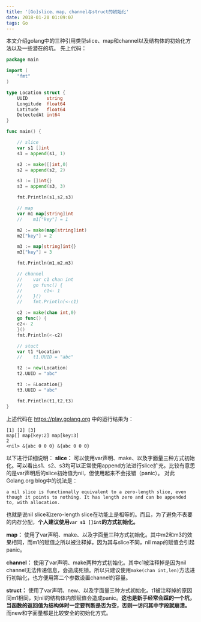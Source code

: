 ```yaml
---
title: '[Go]slice、map、channel与struct的初始化'
date: 2018-01-20 01:09:07
tags: Go
---
```

本文介绍golang中的三种引用类型slice、map和channel以及结构体的初始化方法以及一些潜在的坑。
先上代码：

```go
package main

import (
    "fmt"
)

type Location struct {
    UUID       string
    Longitude  float64
    Latitude   float64
    DetectedAt int64
}

func main() {

    // slice
    var s1 []int
    s1 = append(s1, 1)

    s2 := make([]int,0)
    s2 = append(s2, 2)

    s3 := []int{}
    s3 = append(s3, 3)

    fmt.Println(s1,s2,s3)

    // map
    var m1 map[string]int
    //    m1["key"] = 1

    m2 := make(map[string]int)
    m2["key"] = 2

    m3 := map[string]int{}
    m3["key"] = 3

    fmt.Println(m1,m2,m3)

    // channel
    //    var c1 chan int
    //    go func() {
    //        c1<- 1
    //    }()
    //    fmt.Println(<-c1)

    c2 := make(chan int,0)
    go func() {
    c2<- 2
    }()
    fmt.Println(<-c2)

    // stuct
    var t1 *Location
    //    t1.UUID = "abc"

    t2 := new(Location)
    t2.UUID = "abc"

    t3 := &Location{}
    t3.UUID = "abc"

    fmt.Println(t1,t2,t3)
}
```
上述代码在 https://play.golang.org 中的运行结果为：

```
[1] [2] [3]
map[] map[key:2] map[key:3]
2
<nil> &{abc 0 0 0} &{abc 0 0 0}
```
以下进行详细说明：
**slice：** 可以使用var声明、make、以及字面量三种方式初始化。可以看出s1、s2、s3均可以正常使用append方法进行slice扩充。比较有意思的是var声明后的slice初始值为nil，但使用起来不会报错（panic）。 对此Golang.org blog中的说法是：

```
a nil slice is functionally equivalent to a zero-length slice, even
though it points to nothing. It has length zero and can be appended
to, with allocation.
```
也就是说nil slice和zero-length slice在功能上是相等的。而且，为了避免不表要的内存分配，**个人建议使用`var s1 []int`的方式初始化。**

**map：** 使用了var声明、make、以及字面量三种方式初始化。其中m2和m3的效果相同，而m1的赋值之所以被注释掉，因为其与slice不同，nil map的赋值会引起panic。

**channel：** 使用了var声明、make两种方式初始化。其中c1被注释掉是因为nil channel无法传递信息，会造成死锁。所以只建议使用`make(chan int,len)`方法进行初始化，也方便用第二个参数设置channel的容量。

**struct：** 使用了var声明、new、以及字面量三种方式初始化。t1被注释掉的原因同m1相同，对nil的结构体内部赋值会造成panic。**这也是新手经常会踩的一个坑，当函数的返回值为结构体时一定要判断是否为空，否则一访问其中字段就崩溃。** 而new和字面量都是比较安全的初始化方式。
